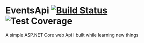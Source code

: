 # EventsApi [![Build Status](https://dev.azure.com/vincenyanga0791/EventsApi/_apis/build/status/vince-nyanga.EventsApi?branchName=master)](https://dev.azure.com/vincenyanga0791/EventsApi/_build/latest?definitionId=2&branchName=master) ![Test Coverage](https://img.shields.io/azure-devops/coverage/vincenyanga0791/EventsApi/2)

A simple ASP.NET Core web Api I built while learning new things
